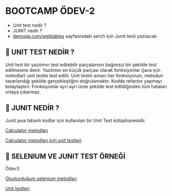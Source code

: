 # BOOTCAMP ÖDEV-2

- Unit test nedir ?
- JUNIT nedir ?
- [demoqa.com/webtables](https://demoqa.com/webtables) 
sayfasındaki serch için Junit testi yazılacak.

## :pushpin: UNIT TEST NEDİR ?

Unit test bir yazılımın test edilebilir 
parçalarının bağımsız bir şekilde test edilmesine
denir. Yazılımın en küçük parçası olarak 
fonksiyonlar (java için metodlar) unit testte test 
edilir. Unit testin amacı her fonksiyonun, metodun
tasarlandığı şekilde gerçekleştiğini doğrulamaktır.
Kodda refactor yapmayı kolaylaştırır. Fonksiyonlar
ayrı ayrı izole şekilde test edildiğinden tüm
hataları ortaya çıkarmaz. 


## :pushpin: JUNIT NEDİR ?

Junit java tabanlı kodlar için kullanılan bir Unit
Test kütüphanesidir.

[Calculator metodları](https://github.com/enuygun-test-automation-bootcamp/homework2-mkaganm/blob/main/src/main/java/com/demoqa/Calculator.java)

[Calculator metodları için unit testleri](https://github.com/enuygun-test-automation-bootcamp/homework2-mkaganm/blob/main/src/test/java/com/demoqa/CalculatorTest.java)

## :pushpin: SELENIUM VE JUNIT TEST ÖRNEĞİ

Ödev3

[Oluşturduğum selenium metodları](https://github.com/enuygun-test-automation-bootcamp/homework2-mkaganm/blob/main/src/main/java/com/demoqa/Automation.java)

[Unit testleri](https://github.com/enuygun-test-automation-bootcamp/homework2-mkaganm/blob/main/src/test/java/com/demoqa/AutomationTest.java)
